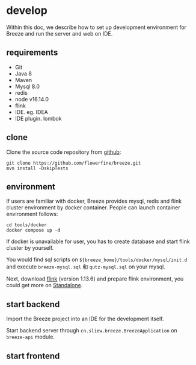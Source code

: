 # develop

Within this doc, we describe how to set up development environment for Breeze and run the server and web on IDE.

## requirements

- Git
- Java 8
- Maven
- Mysql 8.0
- redis
- node v16.14.0
- flink
- IDE. eg. IDEA
- IDE plugin. lombok

## clone

Clone the source code repository from [github](https://github.com/flowerfine/breeze):

```shell
git clone https://github.com/flowerfine/breeze.git
mvn install -DskipTests
```

## environment

If users are familiar with docker, Breeze provides mysql, redis and flink cluster environment by docker container. People can launch container environment follows:

```shell
cd tools/docker
docker compose up -d
```

If docker is unavailable for user, you has to create database and start flink cluster by yourself.

You would find sql scripts on `${breeze_home}/tools/docker/mysql/init.d` and execute `breeze-mysql.sql` 和 `qutz-mysql.sql` on your mysql.

Next, download [flink](https://flink.apache.org/downloads.html#apache-flink-1136) (version 1.13.6) and prepare flink environment, you could get more on [Standalone](https://nightlies.apache.org/flink/flink-docs-release-1.13/docs/deployment/resource-providers/standalone/overview/#standalone).

## start backend

Import the Breeze project into an IDE for the development itself.

Start backend server through `cn.sliew.breeze.BreezeApplication` on `breeze-api` module.

## start frontend

